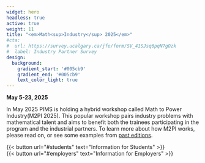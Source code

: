 ```yaml
---
widget: hero
headless: true
active: true
weight: 11 
title: "<em>Math<sup>Industry</sup> 2025</em>"
#cta:
#  url: https://survey.ucalgary.ca/jfe/form/SV_41SJsq6pqN7gOzk
#  label: Industry Partner Survey
design:
  background:
    gradient_start: '#005cb9'
    gradient_end: '#005cb9'
    text_color_light: true
---
```


**May 5-23, 2025**

In May 2025 PIMS is holding a hybrid workshop called Math to Power
Industry(M2PI 2025). This popular workshop pairs industry problems with
mathematical talent and aims to benefit both the trainees participating in the
program and the industrial partners. To learn more about how M2PI works, please
read on, or see some examples from [past editions](#editions).

<div class="row">
<div class="col">
{{< button 
  url="#students"
  text="Information for Students"
>}}
</div>
<div class="col">
{{< button
  url="#employers"
  text="Information for Employers"
>}}
</div>

